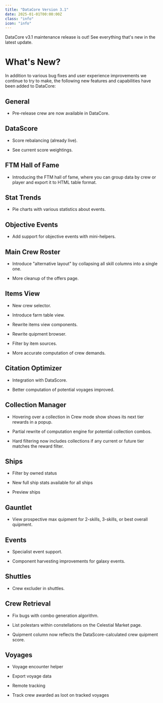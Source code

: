 ```yaml
---
title: "DataCore Version 3.1"
date: 2025-01-01T00:00:00Z
class: "info"
icon: "info"
---
```


DataCore v3.1 maintenance release is out! See everything that's new in the latest update.<!-- end -->

# What's New?

In addition to various bug fixes and user experience improvements we continue to try to make, the following new features
and capabilities have been added to DataCore:

## General

- Pre-release crew are now available in DataCore.

## DataScore

- Score rebalancing (already live).

- See current score weightings.

## FTM Hall of Fame

- Introducing the FTM hall of fame, where you can group data by crew or player and export it to HTML table format.

## Stat Trends

- Pie charts with various statistics about events.

## Objective Events

- Add support for objective events with mini-helpers.

## Main Crew Roster

- Introduce "alternative layout" by collapsing all skill columns into a single one.

- More cleanup of the offers page.

## Items View

- New crew selector.

- Introduce farm table view.

- Rewrite items view components.

- Rewrite quipment browser.

- Filter by item sources.

- More accurate computation of crew demands.

## Citation Optimizer

- Integration with DataScore.

- Better computation of potential voyages improved.

## Collection Manager

- Hovering over a collection in Crew mode show shows its next tier rewards in a popup.

- Partial rewrite of computation engine for potential collection combos.

- Hard filtering now includes collections if any current or future tier matches the reward filter.

## Ships

- Filter by owned status

- New full ship stats available for all ships

- Preview ships

## Gauntlet

- View prospective max quipment for 2-skills, 3-skills, or best overall quipment.

## Events

- Specialist event support.

- Component harvesting improvements for galaxy events.

## Shuttles

- Crew excluder in shuttles.

## Crew Retrieval

- Fix bugs with combo generation algorithm.

- List polestars within constellations on the Celestial Market page.

- Quipment column now reflects the DataScore-calculated crew quipment score.

## Voyages

- Voyage encounter helper

- Export voyage data

- Remote tracking

- Track crew awarded as loot on tracked voyages
